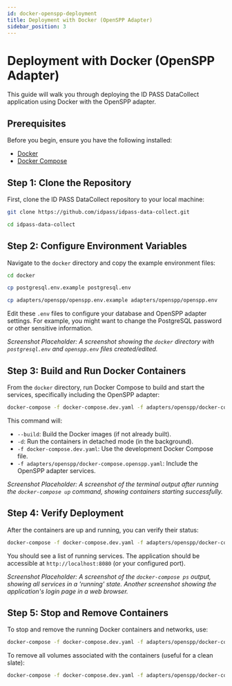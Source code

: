 ```yaml
---
id: docker-openspp-deployment
title: Deployment with Docker (OpenSPP Adapter)
sidebar_position: 3
---
```


# Deployment with Docker (OpenSPP Adapter)

This guide will walk you through deploying the ID PASS DataCollect application using Docker with the OpenSPP adapter.

## Prerequisites

Before you begin, ensure you have the following installed:

*   [Docker](https://docs.docker.com/get-docker/)
*   [Docker Compose](https://docs.docker.com/compose/install/)

## Step 1: Clone the Repository

First, clone the ID PASS DataCollect repository to your local machine:

```bash
git clone https://github.com/idpass/idpass-data-collect.git
```

```bash
cd idpass-data-collect
```

## Step 2: Configure Environment Variables

Navigate to the `docker` directory and copy the example environment files:

```bash
cd docker
```

```bash
cp postgresql.env.example postgresql.env
```

```bash
cp adapters/openspp/openspp.env.example adapters/openspp/openspp.env
```

Edit these `.env` files to configure your database and OpenSPP adapter settings. For example, you might want to change the PostgreSQL password or other sensitive information.

_Screenshot Placeholder: A screenshot showing the `docker` directory with `postgresql.env` and `openspp.env` files created/edited._

## Step 3: Build and Run Docker Containers

From the `docker` directory, run Docker Compose to build and start the services, specifically including the OpenSPP adapter:

```bash
docker-compose -f docker-compose.dev.yaml -f adapters/openspp/docker-compose.openspp.yaml up --build -d
```

This command will:

*   `--build`: Build the Docker images (if not already built).
*   `-d`: Run the containers in detached mode (in the background).
*   `-f docker-compose.dev.yaml`: Use the development Docker Compose file.
*   `-f adapters/openspp/docker-compose.openspp.yaml`: Include the OpenSPP adapter services.

_Screenshot Placeholder: A screenshot of the terminal output after running the `docker-compose up` command, showing containers starting successfully._

## Step 4: Verify Deployment

After the containers are up and running, you can verify their status:

```bash
docker-compose -f docker-compose.dev.yaml -f adapters/openspp/docker-compose.openspp.yaml ps
```

You should see a list of running services. The application should be accessible at `http://localhost:8080` (or your configured port).

_Screenshot Placeholder: A screenshot of the `docker-compose ps` output, showing all services in a 'running' state. Another screenshot showing the application's login page in a web browser._

## Step 5: Stop and Remove Containers

To stop and remove the running Docker containers and networks, use:

```bash
docker-compose -f docker-compose.dev.yaml -f adapters/openspp/docker-compose.openspp.yaml down
```

To remove all volumes associated with the containers (useful for a clean slate):

```bash
docker-compose -f docker-compose.dev.yaml -f adapters/openspp/docker-compose.openspp.yaml down --volumes
```
